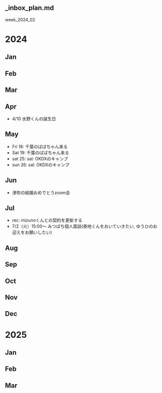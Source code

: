 _inbox_plan.md
---

week_2024_02

# 2024
## Jan
## Feb

## Mar

## Apr
- 4/10 水野くんの誕生日

## May
- Fri 18: 千葉のばばちゃん来る
- Sat 19: 千葉のばばちゃん来る
- sat 25: sal: OKDXのキャンプ
- sun 26: sal: OKDXのキャンプ

## Jun
- 津吹の結婚おめでとうzoom会

## Jul
- rec: mizunoくんとの契約を更新する
- 7/2（火）15:00〜 みつばち個人面談(泰地くんをおいていきたい, ゆうひのお迎えをお願いしたい)

## Aug

## Sep

## Oct

## Nov

## Dec

# 2025
## Jan
## Feb
## Mar